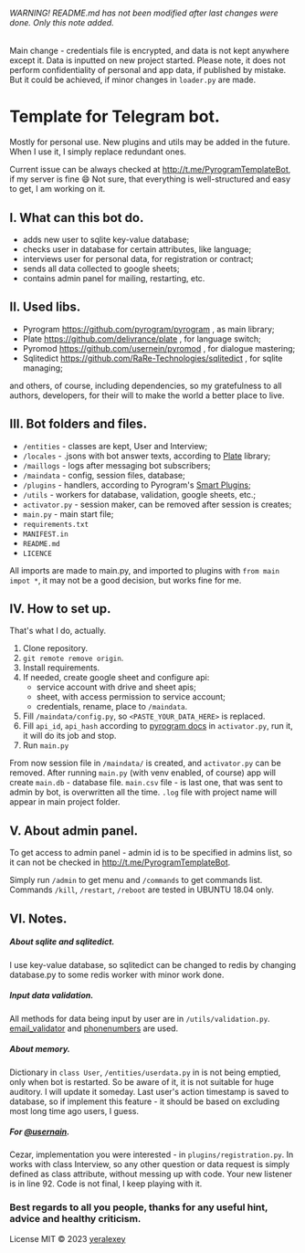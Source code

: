 ###### WARNING! README.md has not been modified after last changes were done. Only this note added.
Main change - credentials file is encrypted, and data is not kept anywhere except it. Data is inputted on new project 
started. Please note, it does not perform confidentiality of personal and app data, if published by mistake. But it
could be achieved, if minor changes in `loader.py` are made.

# Template for Telegram bot.


Mostly for personal use. New plugins and utils may be added in the future. When I use
it, I simply replace redundant ones.

Current issue can be always checked at http://t.me/PyrogramTemplateBot, if my server is fine 😄
Not sure, that everything is well-structured and easy to get, I am working on it.


## I. What can this bot do.

- adds new user to sqlite key-value database;
- checks user in database for certain attributes, like language;
- interviews user for personal data, for registration or contract;
- sends all data collected to google sheets;
- contains admin panel for mailing, restarting, etc.


## II. Used libs.

- Pyrogram    https://github.com/pyrogram/pyrogram            , as main library;
- Plate       https://github.com/delivrance/plate             , for language switch;
- Pyromod     https://github.com/usernein/pyromod             , for dialogue mastering;
- Sqlitedict  https://github.com/RaRe-Technologies/sqlitedict , for sqlite managing;

and others, of course, including dependencies, so my gratefulness to all authors,
developers, for their will to make the world a better place to live.


## III. Bot folders and files.

- `/entities`    - classes are kept, User and Interview;
- `/locales`     - .jsons with bot answer texts, according to [Plate](https://github.com/delivrance/plate) library;
- `/maillogs`    - logs after messaging bot subscribers;
- `/maindata`    - config, session files, database;
- `/plugins`     - handlers, according to Pyrogram's 
[Smart Plugins](https://docs.pyrogram.org/topics/smart-plugins#smart-plugins);
- `/utils`       - workers for database, validation, google sheets, etc.;
- `activator.py` - session maker, can be removed after session is creates;
- `main.py`      - main start file;
- `requirements.txt`
- `MANIFEST.in`
- `README.md`
- `LICENCE`

All imports are made to main.py, and imported to plugins with `from main impot *`, it
may not be a good decision, but works fine for me.


## IV.  How to set up.

That's what I do, actually.

1. Clone repository.
2. `git remote remove origin`.
3. Install requirements.
4. If needed, create google sheet and configure api:  
   - service account with drive and sheet apis;
   - sheet, with access permission to service account;
   - credentials, rename, place to `/maindata`.
5. Fill `/maindata/config.py`, so `<PASTE_YOUR_DATA_HERE>` is replaced.
6. Fill `api_id`, `api_hash` according to [pyrogram docs](https://docs.pyrogram.org/start/auth) in `activator.py`, 
run it, it will do its job and stop.
7. Run `main.py`

From now session file in `/maindata/` is created, and `activator.py` can be removed.
After running `main.py` (with venv enabled, of course) app will create `main.db` - database
file. `main.csv` file - is last one, that was sent to admin by bot, is overwritten
all the time. `.log` file with project name will appear in main project folder.


## V. About admin panel.

To get access to admin panel - admin id is to be specified in admins list, so it can not
be checked in http://t.me/PyrogramTemplateBot.

Simply run `/admin` to get menu and `/commands` to get commands list.
Commands `/kill`, `/restart`, `/reboot` are tested in UBUNTU 18.04 only.


## VI. Notes.

##### About sqlite and sqlitedict.

I use key-value database, so sqlitedict can  be changed to redis by changing
database.py to some redis worker with minor work done.

##### Input data validation.

All methods for data being input by user are in `/utils/validation.py`. 
[email_validator](https://github.com/JoshData/python-email-validator) and 
[phonenumbers](https://github.com/daviddrysdale/python-phonenumbers) are used.

##### About memory.

Dictionary in `class User`, `/entities/userdata.py` in is not being emptied, only when bot is restarted. So be aware
of it, it is not suitable for huge auditory. I will update it someday. Last user's action timestamp is saved to database,
so if implement this feature - it should be based on excluding most long time ago users, I guess.

##### For [@usernain](https://github.com/usernein).

Cezar, implementation you were interested - in `plugins/registration.py`. In works with class Interview,
so any other question or data request is simply defined as class attribute, without
messing up with code. Your new listener is in line 92. Code is not final, I keep
playing with it.

### Best regards to all you people, thanks for any useful hint, advice and healthy criticism.

License
MIT © 2023 [yeralexey](https://github.com/yeralexey)
